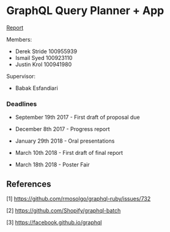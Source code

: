 # GraphQL Query Planner + App

[Report](https://docs.google.com/document/d/1fun70FFe5heoWo8c3EdgCStcaAxJa-5wjn2Mg0Ahwhc/edit?usp=sharing)

Members:

- Derek Stride  100955939
- Ismail Syed 100923110
- Justin Krol 100941980

Supervisor:

- Babak Esfandiari



### Deadlines
* September 19th 2017 - First draft of proposal due

* December 8th 2017 - Progress report

* January 29th 2018 - Oral presentations

* March 10th 2018 - First draft of final report

* March 18th 2018 - Poster Fair


## References

[1] https://github.com/rmosolgo/graphql-ruby/issues/732

[2] https://github.com/Shopify/graphql-batch

[3] https://facebook.github.io/graphql
